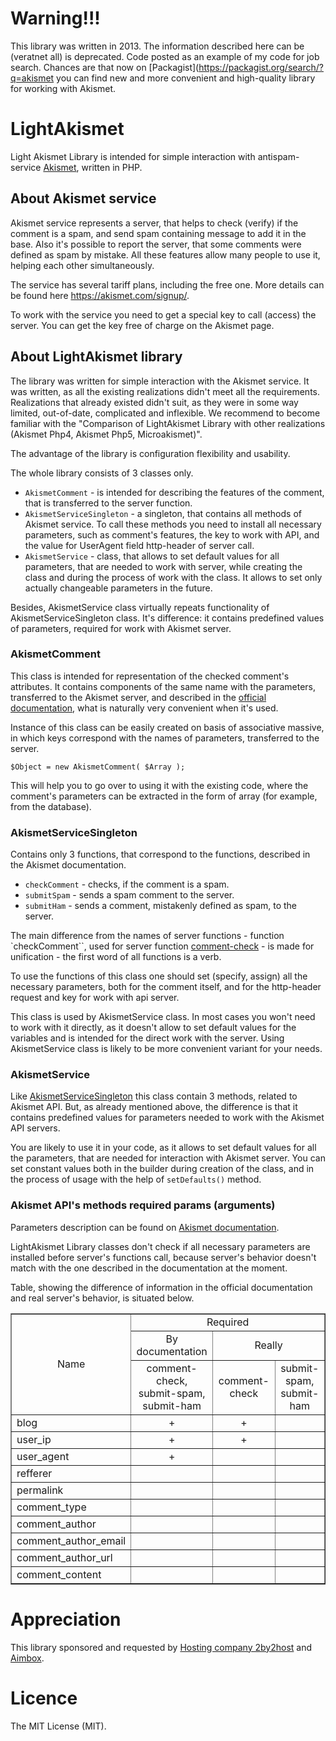 # Warning!!!

This library was written in 2013. The information described here can be (veratnet all) is deprecated. Code posted as an example of my code for job search. Chances are that now on [Packagist](https://packagist.org/search/?q=akismet you can find new and more convenient and high-quality library for working with Akismet.


# LightAkismet

Light Akismet Library is intended for simple interaction with antispam-service [Akismet](http://akismet.com/), written in PHP.


## About Akismet service

Akismet service represents a server, that helps to check (verify) if the comment is a spam, and send spam containing message to add it in the base. Also it's possible to report the server, that some comments were defined as spam by mistake. All these features allow many people to use it, helping each other simultaneously.

The service has several tariff plans, including the free one. More details can be found here https://akismet.com/signup/.

To work with the service you need to get a special key to call (access) the server. You can get the key free of charge on the Akismet page.


## About LightAkismet library

The library was written for simple interaction with the Akismet service. It was written, as all the existing realizations didn't meet all the requirements. Realizations that already existed didn't suit, as they were in some way limited, out-of-date, complicated and inflexible. We recommend to become familiar with the "Comparison of LightAkismet Library with other realizations (Akismet Php4, Akismet Php5, Microakismet)".

The advantage of the library is configuration flexibility and usability.

The whole library consists of 3 classes only.

* `AkismetComment` - is intended for describing the features of the comment, that is transferred to the server function.
* `AkismetServiceSingleton` - a singleton, that contains all methods of Akismet service. To call these methods you need to install all necessary parameters, such as comment's features, the key to work with API, and the value for UserAgent field http-header of server call.
* `AkismetService` - class, that allows to set default values for all parameters, that are needed to work with server, while creating the class and during the process of work with the class. It allows to set only actually changeable parameters in the future.

Besides, AkismetService class virtually repeats functionality of AkismetServiceSingleton class. It's difference: it contains predefined  values of parameters, required for work with Akismet server.


### AkismetComment

This class is intended for representation of the checked comment's attributes. It contains components of the same name with the parameters, transferred to the Akismet server, and described in the [official documentation](https://akismet.com/development/api/),  what is naturally very convenient  when it's used.

Instance of this class can be easily created on basis of associative massive, in which keys correspond with the names of parameters, transferred to the server.

    $Object = new AkismetComment( $Array );

This will help you to go over to using it with the existing code, where the comment's parameters can be extracted in the form of array (for example, from the database).


### AkismetServiceSingleton

Contains only 3 functions, that  correspond  to the functions, described in the Akismet documentation.
* `checkComment` - checks, if the comment is a spam.
* `submitSpam` - sends a spam comment  to the server.
* `submitHam` - sends a comment,  mistakenly defined as spam, to the server.

The main difference from the names of server functions - function `checkComment``, used for server function [comment-check](https://akismet.com/development/api/#comment-check) - is made for unification - the first word of all functions is a verb.

To use the functions of this class one should set (specify, assign) all the necessary parameters, both  for the comment itself, and for the http-header request and key for work with api server.

This class is used by AkismetService class. In most cases you won't need to work with it directly, as it doesn't allow to set default values for the variables and is intended for the direct work with the server. Using AkismetService class is likely to be more convenient variant for your needs.


### AkismetService

Like [AkismetServiceSingleton](#akismetservicesingleton) this  class contain 3 methods, related to Akismet API. But, as already mentioned above, the difference is that it contains predefined values for parameters needed to work with the Akismet API servers.

You are likely to use it in your code, as it allows to set default values for all the parameters, that are needed for interaction with Akismet server. You can set constant values both in the builder during creation of the class, and in the process of usage with the help of `setDefaults()` method.


### Akismet API's methods required params (arguments)
Parameters description can be found on [Akismet documentation](http://akismet.com/development/api/).

LightAkismet Library classes don't check if all necessary parameters are installed before server's functions call, because server's behavior doesn't match with the one described in the documentation at the moment.

Table, showing the difference of information in the official documentation and real server's behavior, is situated below.

<table border="1">
    <tbody>
        <tr>
            <td rowspan="3" style="text-align: center;">Name</td>
            <td colspan="3" style="text-align: center;">Required</td>
        </tr>
        <tr>
            <td style="text-align: center;">By documentation</td><td colspan="2" style="text-align: center;">Really</td>
        </tr>
        <tr>
            <td style="text-align: center;">comment-check,<br>submit-spam,<br>submit-ham</td>
            <td style="text-align: center;">comment-check</td>
            <td style="text-align: center;">submit-spam,<br>submit-ham</td>
        </tr>
        <tr>
            <td>blog</td>
            <td style="text-align: center;"> + </td>
            <td style="text-align: center;"> + </td>
            <td style="text-align: center;">&nbsp;</td>
        </tr>
        <tr>
            <td>user_ip</td>
            <td style="text-align: center;"> + </td>
            <td style="text-align: center;"> + </td>
            <td style="text-align: center;"> &nbsp;</td>
        </tr>
        <tr>
            <td> user_agent</td>
            <td style="text-align: center;"> + </td>
            <td style="text-align: center;"> &nbsp; </td>
            <td style="text-align: center;"> &nbsp; </td>
        </tr>
        <tr>
            <td> refferer</td>
            <td style="text-align: center;"> &nbsp; </td>
            <td style="text-align: center;"> &nbsp; </td>
            <td style="text-align: center;"> &nbsp; </td>
        </tr>
        <tr>
            <td> permalink</td>
            <td style="text-align: center;"> &nbsp;</td>
            <td style="text-align: center;"> &nbsp;</td>
            <td style="text-align: center;"> &nbsp;</td>
        </tr>
        <tr>
            <td> comment_type</td>
            <td style="text-align: center;"> &nbsp;</td>
            <td style="text-align: center;"> &nbsp;</td>
            <td style="text-align: center;"> &nbsp;</td>
        </tr>
        <tr>
            <td> comment_author</td>
            <td style="text-align: center;"> &nbsp; </td>
            <td style="text-align: center;"> &nbsp; </td>
            <td style="text-align: center;"> &nbsp; </td>
        </tr>
        <tr>
            <td> comment_author_email</td>
            <td style="text-align: center;"> &nbsp;</td>
            <td style="text-align: center;"> &nbsp;</td>
            <td style="text-align: center;"> &nbsp;</td>
        </tr>
        <tr>
            <td> comment_author_url</td>
            <td style="text-align: center;"> &nbsp;</td>
            <td style="text-align: center;"> &nbsp;</td>
            <td style="text-align: center;"> &nbsp;</td>
        </tr>
        <tr>
            <td> comment_content</td>
            <td style="text-align: center;"> &nbsp;</td>
            <td style="text-align: center;"> &nbsp;</td>
            <td style="text-align: center;"> &nbsp;</td>
        </tr>
    </tbody>
</table>


# Appreciation

This library sponsored and requested by [Hosting company 2by2host](http://www.2by2host.com/) and [Aimbox](http://aimbox.com/).

# Licence
The MIT License (MIT).
